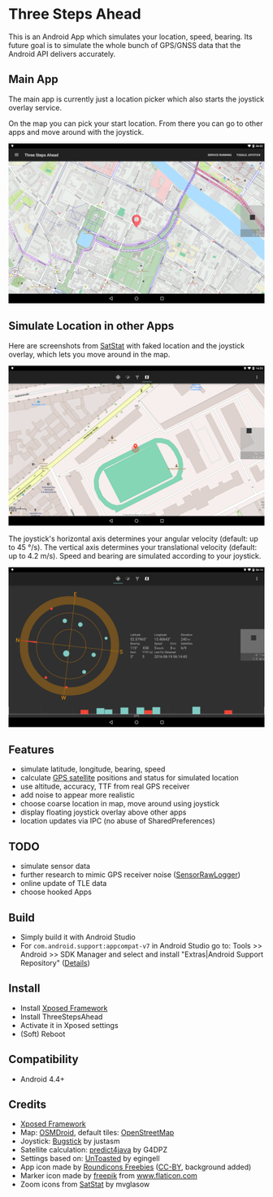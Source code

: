 # Three Steps Ahead

This is an Android App which simulates your location, speed, bearing.
Its future goal is to simulate the whole bunch of GPS/GNSS data that the Android API delivers accurately.

## Main App

The main app is currently just a location picker which also starts the joystick overlay service.

On the map you can pick your start location. From there you can go to other apps and move around with the joystick.

![](screenshots/v0.3-tsa2.png)

## Simulate Location in other Apps

Here are screenshots from [SatStat](https://github.com/mvglasow/satstat) with faked location and the joystick overlay, which lets you move around in the map.

![](screenshots/v0.1-satstat1.png)

The joystick's horizontal axis determines your angular velocity (default: up to 45 °/s).
The vertical axis determines your translational velocity (default: up to 4.2 m/s).
Speed and bearing are simulated according to your joystick.

![](screenshots/v0.3-satstat.png)

## Features

- simulate latitude, longitude, bearing, speed
- calculate [GPS satellite](https://developer.android.com/reference/android/location/GpsSatellite.html) positions and status for simulated location
- use altitude, accuracy, TTF from real GPS receiver
- add noise to appear more realistic
- choose coarse location in map, move around using joystick
- display floating joystick overlay above other apps
- location updates via IPC (no abuse of SharedPreferences)

## TODO

- simulate sensor data
- further research to mimic GPS receiver noise ([SensorRawLogger](https://github.com/spezifisch/SensorRawLogger))
- online update of TLE data
- choose hooked Apps

## Build

- Simply build it with Android Studio
- For `com.android.support:appcompat-v7` in Android Studio go to: Tools >> Android >> SDK Manager and select and install "Extras|Android Support Repository" ([Details](https://stackoverflow.com/a/20830540))

## Install

- Install [Xposed Framework](http://forum.xda-developers.com/showthread.php?t=3034811)
- Install ThreeStepsAhead
- Activate it in Xposed settings
- (Soft) Reboot

## Compatibility

- Android 4.4+

## Credits

- [Xposed Framework](http://forum.xda-developers.com/showthread.php?t=3034811)
- Map: [OSMDroid](https://github.com/osmdroid/osmdroid), default tiles: [OpenStreetMap](https://www.openstreetmap.org/)
- Joystick: [Bugstick](https://github.com/justasm/Bugstick) by justasm
- Satellite calculation: [predict4java](https://github.com/badgersoftdotcom/predict4java) by G4DPZ
- Settings based on: [UnToasted](https://github.com/egingell/UnToasted) by egingell
- App icon made by [Roundicons Freebies](http://www.flaticon.com/authors/roundicons-freebies) ([CC-BY](https://creativecommons.org/licenses/by/3.0/), background added)
- Marker icon made by [freepik](http://www.flaticon.com/authors/freepik) from www.flaticon.com
- Zoom icons from [SatStat](https://github.com/mvglasow/satstat) by mvglasow
